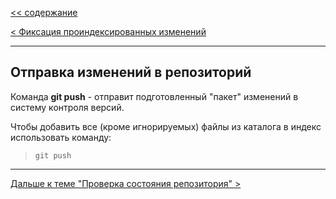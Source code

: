 [<< cодержание](../readme.md)

[< Фиксация проиндексированных изменений](./commit.md)

---

## Отправка изменений в репозиторий

Команда **git push** - отправит подготовленный "пакет" изменений в систему контроля версий.

Чтобы добавить все (кроме игнорируемых) файлы из каталога в индекс использовать команду:
> ```bash=
> git push
> ```

---

[Дальше к теме "Проверка состояния репозитория" >](./status.md)